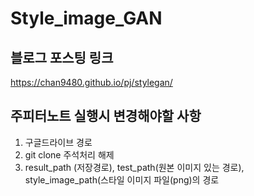 # Style_image_GAN

## 블로그 포스팅 링크

<https://chan9480.github.io/pj/stylegan/>


## 주피터노트 실행시 변경해야할 사항

1. 구글드라이브 경로
2. git clone 주석처리 해제
3. result_path (저장경로), test_path(원본 이미지 있는 경로), style_image_path(스타일 이미지 파일(png)의 경로 
